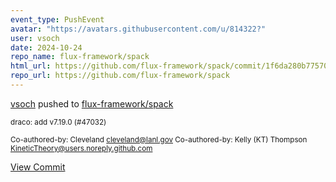 ```yaml
---
event_type: PushEvent
avatar: "https://avatars.githubusercontent.com/u/814322?"
user: vsoch
date: 2024-10-24
repo_name: flux-framework/spack
html_url: https://github.com/flux-framework/spack/commit/1f6da280b77570410d832ea42e481764bcfd793f
repo_url: https://github.com/flux-framework/spack
---
```


<a href='https://github.com/vsoch' target='_blank'>vsoch</a> pushed to <a href='https://github.com/flux-framework/spack' target='_blank'>flux-framework/spack</a>

<small>draco: add v7.19.0 (#47032)

Co-authored-by: Cleveland <cleveland@lanl.gov>
Co-authored-by: Kelly (KT) Thompson <KineticTheory@users.noreply.github.com></small>

<a href='https://github.com/flux-framework/spack/commit/1f6da280b77570410d832ea42e481764bcfd793f' target='_blank'>View Commit</a>